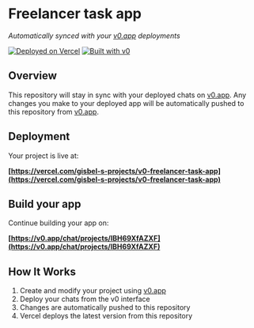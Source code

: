 # Freelancer task app

*Automatically synced with your [v0.app](https://v0.app) deployments*

[![Deployed on Vercel](https://img.shields.io/badge/Deployed%20on-Vercel-black?style=for-the-badge&logo=vercel)](https://vercel.com/gisbel-s-projects/v0-freelancer-task-app)
[![Built with v0](https://img.shields.io/badge/Built%20with-v0.app-black?style=for-the-badge)](https://v0.app/chat/projects/lBH69XfAZXF)

## Overview

This repository will stay in sync with your deployed chats on [v0.app](https://v0.app).
Any changes you make to your deployed app will be automatically pushed to this repository from [v0.app](https://v0.app).

## Deployment

Your project is live at:

**[https://vercel.com/gisbel-s-projects/v0-freelancer-task-app](https://vercel.com/gisbel-s-projects/v0-freelancer-task-app)**

## Build your app

Continue building your app on:

**[https://v0.app/chat/projects/lBH69XfAZXF](https://v0.app/chat/projects/lBH69XfAZXF)**

## How It Works

1. Create and modify your project using [v0.app](https://v0.app)
2. Deploy your chats from the v0 interface
3. Changes are automatically pushed to this repository
4. Vercel deploys the latest version from this repository